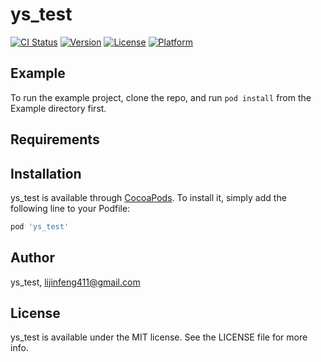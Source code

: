 # ys_test

[![CI Status](https://img.shields.io/travis/ys_test/ys_test.svg?style=flat)](https://travis-ci.org/ys_test/ys_test)
[![Version](https://img.shields.io/cocoapods/v/ys_test.svg?style=flat)](https://cocoapods.org/pods/ys_test)
[![License](https://img.shields.io/cocoapods/l/ys_test.svg?style=flat)](https://cocoapods.org/pods/ys_test)
[![Platform](https://img.shields.io/cocoapods/p/ys_test.svg?style=flat)](https://cocoapods.org/pods/ys_test)

## Example

To run the example project, clone the repo, and run `pod install` from the Example directory first.

## Requirements

## Installation

ys_test is available through [CocoaPods](https://cocoapods.org). To install
it, simply add the following line to your Podfile:

```ruby
pod 'ys_test'
```

## Author

ys_test, lijinfeng411@gmail.com

## License

ys_test is available under the MIT license. See the LICENSE file for more info.
